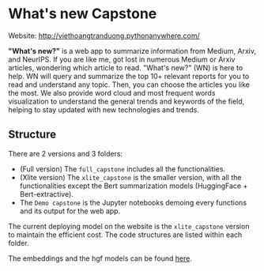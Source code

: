 # What's new Capstone

Website: http://viethoangtranduong.pythonanywhere.com/

**"What's new?"** is a web app to summarize information from Medium, Arxiv, and NeurIPS. If you are like me, got lost in numerous Medium or Arxiv articles, wondering which article to read. "What's new?" (WN) is here to help. WN will query and summarize the top 10+ relevant reports for you to read and understand any topic. Then, you can choose the articles you like the most. We also provide word cloud and most frequent words visualization to understand the general trends and keywords of the field, helping to stay updated with new technologies and trends.

## Structure

There are 2 versions and 3 folders:  
- (Full version) The ```full_capstone``` includes all the functionalities.  
- (Xlite version) The ```xlite_capstone``` is the smaller version, with all the functionalities except the Bert summarization models (HuggingFace + Bert-extractive).  
- The ```Demo capstone``` is the Jupyter notebooks demoing every functions and its output for the web app.

The current deploying model on the website is the ```xlite_capstone``` version to maintain the efficient cost. The code structures are listed within each folder.  

The embeddings and the hgf models can be found [here](https://drive.google.com/drive/folders/1ifPOnWqUXv2f5NR8nHgdAdUwFQVr-DiO?usp=sharing).

